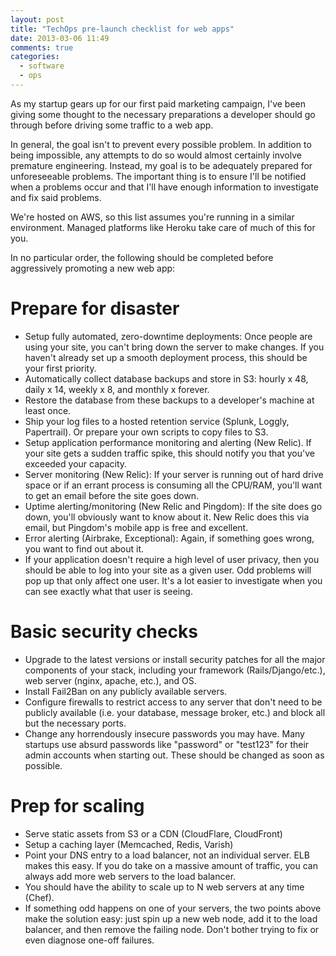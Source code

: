 ```yaml
---
layout: post
title: "TechOps pre-launch checklist for web apps"
date: 2013-03-06 11:49
comments: true
categories:
  - software
  - ops
---
```


As my startup gears up for our first paid marketing campaign, I've been giving some thought to the necessary preparations a developer should go through before driving some traffic to a web app.

In general, the goal isn't to prevent every possible problem. In addition to being impossible, any attempts to do so would almost certainly involve premature engineering. Instead, my goal is to be adequately prepared for unforeseeable problems. The important thing is to ensure I'll be notified when a problems occur and that I'll have enough information to investigate and fix said problems.

We're hosted on AWS, so this list assumes you're running in a similar environment. Managed platforms like Heroku take care of much of this for you.

In no particular order, the following should be completed before aggressively promoting a new web app:

<!-- more -->

# Prepare for disaster
  - Setup fully automated, zero-downtime deployments: Once people are using your site, you can't bring down the server to make changes. If you haven't already set up a smooth deployment process, this should be your first priority.
  - Automatically collect database backups and store in S3: hourly x 48, daily x 14, weekly x 8, and monthly x forever.
  - Restore the database from these backups to a developer's machine at least once.
  - Ship your log files to a hosted retention service (Splunk, Loggly, Papertrail). Or prepare your own scripts to copy files to S3.
  - Setup application performance monitoring and alerting (New Relic). If your site gets a sudden traffic spike, this should notify you that you've exceeded your capacity.
  - Server monitoring (New Relic): If your server is running out of hard drive space or if an errant process is consuming all the CPU/RAM, you'll want to get an email before the site goes down.
  - Uptime alerting/monitoring (New Relic and Pingdom): If the site does go down, you'll obviously want to know about it. New Relic does this via email, but Pingdom's mobile app is free and excellent.
  - Error alerting (Airbrake, Exceptional): Again, if something goes wrong, you want to find out about it.
  - If your application doesn't require a high level of user privacy, then you should be able to log into your site as a given user. Odd problems will pop up that only affect one user. It's a lot easier to investigate when you can see exactly what that user is seeing.

# Basic security checks
  - Upgrade to the latest versions or install security patches for all the major components of your stack, including your framework (Rails/Django/etc.), web server (nginx, apache, etc.), and OS.
  - Install Fail2Ban on any publicly available servers.
  - Configure firewalls to restrict access to any server that don't need to be publicly available (i.e. your database, message broker, etc.) and block all but the necessary ports.
  - Change any horrendously insecure passwords you may have. Many startups use absurd passwords like "password" or "test123" for their admin accounts when starting out. These should be changed as soon as possible.

# Prep for scaling
  - Serve static assets from S3 or a CDN (CloudFlare, CloudFront)
  - Setup a caching layer (Memcached, Redis, Varish)
  - Point your DNS entry to a load balancer, not an individual server. ELB makes this easy. If you do take on a massive amount of traffic, you can always add more web servers to the load balancer.
  - You should have the ability to scale up to N web servers at any time (Chef).
  - If something odd happens on one of your servers, the two points above make the solution easy: just spin up a new web node, add it to the load balancer, and then remove the failing node. Don't bother trying to fix or even diagnose one-off failures.
